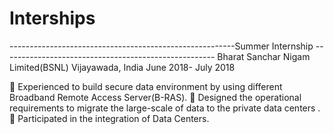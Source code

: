 # Interships
--------------------------------------------------------Summer Internship -----------------------------------------------------
Bharat Sanchar Nigam Limited(BSNL)                                                                   Vijayawada, India
                                                                                                     June 2018- July 2018

 Experienced to build secure data environment by using different Broadband Remote Access Server(B-RAS). 
 Designed the operational requirements to migrate the large-scale of data to the private data centers .
 Participated in the integration of Data Centers.
